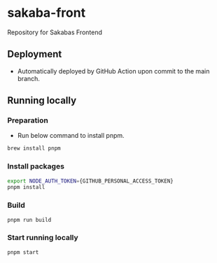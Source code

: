 # sakaba-front
Repository for Sakabas Frontend

## Deployment
- Automatically deployed by GitHub Action upon commit to the main branch.

## Running locally
### Preparation
- Run below command to install pnpm.
```sh
brew install pnpm
```

### Install packages
```sh
export NODE_AUTH_TOKEN={GITHUB_PERSONAL_ACCESS_TOKEN}
pnpm install
```

### Build
```sh
pnpm run build
```

### Start running locally
```sh
pnpm start
```
